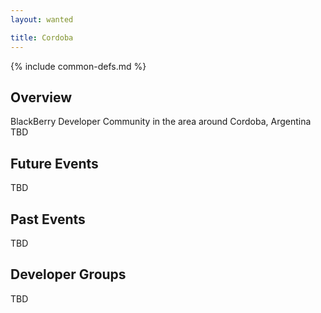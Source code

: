 ```yaml
---
layout: wanted

title: Cordoba
---
```

{% include common-defs.md %}

## Overview

BlackBerry Developer Community in the area around Cordoba, Argentina
TBD

## Future Events

TBD

## Past Events

TBD

## Developer Groups

TBD


